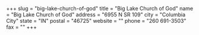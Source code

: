 +++
slug = "big-lake-church-of-god"
title = "Big Lake Church of God"
name = "Big Lake Church of God"
address = "6955 N SR 109"
city = "Columbia City"
state = "IN"
postal = "46725"
website = ""
phone = "260 691-3503"
fax = ""
+++
